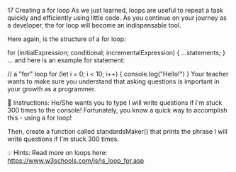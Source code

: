 17 Creating a for loop
As we just learned, loops are useful to repeat a task quickly and efficiently using little code. As you continue on your journey as a developer, the for loop will become an indispensable tool.

Here again, is the structure of a for loop:

for (initialExpression; conditional; incrementalExpression) {
    ...statements;
}
... and here is an example for statement:

// a "for" loop
for (let i = 0; i < 10; i++) {
    console.log("Hello!")
}
Your teacher wants to make sure you understand that asking questions is important in your growth as a programmer.

📝 Instructions:
He/She wants you to type I will write questions if I'm stuck 300 times to the console! Fortunately, you know a quick way to accomplish this - using a for loop!

Then, create a function called standardsMaker() that prints the phrase I will write questions if I'm stuck 300 times.

💡 Hints:
Read more on loops here: https://www.w3schools.com/js/js_loop_for.asp